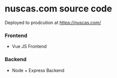 # nuscas.com source code

Deployed to prodcution at https://nuscas.com/

### Frontend

* Vue JS Frontend

### Backend

* Node + Express Backend
